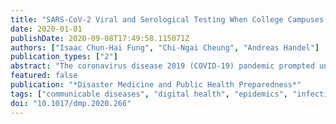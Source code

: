 ```yaml
---
title: "SARS-CoV-2 Viral and Serological Testing When College Campuses Reopen: Some Practical Considerations"
date: 2020-01-01
publishDate: 2020-09-08T17:49:58.115071Z
authors: ["Isaac Chun-Hai Fung", "Chi-Ngai Cheung", "Andreas Handel"]
publication_types: ["2"]
abstract: "The coronavirus disease 2019 (COVID-19) pandemic prompted universities across the United States to close campuses in Spring 2020. Universities are deliberating whether, when, and how they should resume in-person instruction in Fall 2020. In this essay, we discuss some practical considerations for the use of 2 potentially useful control strategies based on testing: (1) severe acute respiratory syndrome coronavirus 2 (SARS-CoV-2) reverse transcriptase-polymerase chain reaction (RT-PCR) testing followed by case-patient isolation and quarantine of close contacts, and (2) serological testing followed by an ``immune shield'' approach, that is, low social distancing requirements for seropositive persons. The isolation of case-patients and quarantine of close contacts may be especially challenging, and perhaps prohibitively difficult, on many university campuses. The ``immune shield'' strategy might be hobbled by a low positive predictive value of the tests used in populations with low seroprevalence. Both strategies carry logistical, ethical, and financial implications. The main nonpharmaceutical interventions will remain methods based on social distancing (eg, capping class size) and personal protective behaviors (eg, universal facemask wearing in public space) until vaccines become available, or unless the issues discussed herein can be resolved in such a way that using mass testing as main control strategies becomes viable."
featured: false
publication: "*Disaster Medicine and Public Health Preparedness*"
tags: ["communicable diseases", "digital health", "epidemics", "infectious disease transmission", "social media"]
doi: "10.1017/dmp.2020.266"
---
```


